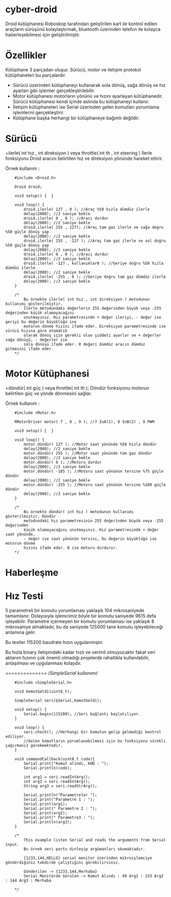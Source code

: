 cyber-droid
===========
  Droid kütüphanesi Roboskop tarafından geliştirilen kart ile kontrol edilen araçların sürüşünü kolaylaştırmak, bluetooth üzerinden telefon ile kolayca haberleşebilmesi için geliştirilmiştir.


Özellikler
================
Kütüphane 3 parçadan oluşur. Sürücü, motor ve iletişim protokol kütüphaneleri bu parçalardır. 

- Sürücü üzerinden kütüphaneyi kullanarak sola dönüş, sağa dönüş ve hız ayarları gibi işlemler gerçekleştirilebilir.
- Motor kütüphanesi motorların yönünü ve hızını ayarlayan kütüphanedir. Sürücü kütüphanesi kendi içinde aslında bu kütüphaneyi kullanır.
- İletişim kütüphaneleri ise Serial üzerinden gelen komutları yorumlama işlemlerini gerçekleştirir.
- Kütüphane başka herhangi bir kütüphaneye bağımlı değildir.

Sürücü
================
+ilerle( int hız , int direksiyon ) veya throttle( int th , int steering )
İlerle fonksiyonu Droid aracını belirtilen hız ve direksiyon yönünde hareket ettirir. 

Örnek kullanım : 

        #include <Droid.h>
        
        Droid droid;

        void setup() {  }

        void loop() {
            droid.ilerle( 127 , 0 ); //Araç %50 hızla dümdüz ilerle
            delay(2000); //2 saniye bekle
            droid.ilerle( 0 , 0 ); //Aracı durdur
            delay(2000); //2 saniye bekle
            droid.ilerle( 255 , 127); //Araç tam gaz ilerle ve sağa dogru %50 güçle dönüş yap
            delay(2000); //2 saniye bekle
            droid.ilerle( 255 , -127 ); //Araç tam gaz ilerle ve sol doğru %50 güçle dönüş yap
            delay(2000); //2 saniye bekle
            droid.ilerle( 0 , 0 ); //Aracı durdur
            delay(2000); //2 saniye bekle
            droid.ilerle( -127 , kullanımlar0 ); //Geriye doğru %50 hızla dümdüz ilerle
            delay(2000); //2 saniye bekle
            droid.ilerle( -255 , 0 ); //Geriye doğru tam gaz dümdüz ilerle
            delay(2000); //2 saniye bekle
        }
        
        /*
            Bu örnekte ilerle( int hız , int direksiyon ) metodunun kullanımı gösterilmiştir. 
            İlerle metodundaki değerlerin 255 değerinden büyük veya -255 değerinden küçük olamayacağını
            unutmayınız. Hız parametresinde + değer ileriyi, - değer ise geriyi bu değerin büyüklüğü ise 
            motorun dönme hızını ifade eder. Direksiyon parametresinde ise sürücü hızına göre otomatik 
            olarak dönüş için gerekli olan şiddeti ayarlar ve + değerler sağa dönüşü, - değerler ise 
            sola dönüşü ifade eder. 0 değeri dümdüz aracın dümdüz gitmesini ifade eder.
        */
        
Motor Kütüphanesi
=================
+döndür( int güç ) veya throttle( int th );
Döndür fonksiyonu motorun belirtilen güç ve yönde dönmesini sağlar.

Örnek kullanım : 

        #include <Motor.h>
        
        RMotorDriver motor( 7 , 8 , 9 ); //7 InA(1), 8 InB(2) , 9 PWM

        void setup() {  }

        void loop() {
            motor.döndür( 127 ); //Motor saat yönünde %50 hızla döndür
            delay(2000); //2 saniye bekle
            motor.döndür( 255 ); //Motor saat yönünde tam gaz döndür
            delay(2000); //2 saniye bekle
            motor.döndür( 0 ); //Motoru durdur
            delay(2000); //2 saniye bekle
            motor.döndür( -185 ); //Motoru saat yönünün tersine %75 güçle döndür
            delay(2000); //2 saniye bekle
            motor.döndür( -255 ); //Motoru saat yönünün tersine %100 güçle döndür
            delay(2000); //2 saniye bekle
        }
        
        /*
            Bu örnekte döndür( int hız ) metodunun kullanımı gösterilmiştir. Döndür 
            metodundaki hız parametresinin 255 değerinden büyük veya -255 değerinden
            küçük olamayacağını unutmayınız. Hız parametresinde + değer saat yönünde, 
            - değer ise saat yönünün tersini, bu değerin büyüklüğü ise motorun dönme
            hızını ifade eder. 0 ise motoru durdurur.
        */

 Haberleşme 
======

Hız Testi
==================
5 parametreli bir komutu yorumlaması yaklaşık 104 mikrosaniyede tamamlanır. Dolayısıyla işlemcimiz böyle bir komutu saniyede 9615 defa işleyebilir. Parametre içermeyen bir komutu yorumlaması ise yaklaşık 8 mikrosaniye almaktadır, bu da saniyede 125000 tane komutu işleyebileceği anlamına gelir.

Bu testler 115200 baudrate hızın uygulanmıştır.

Bu hızla binary iletişimdeki kadar hızlı ve verimli olmuyucaktır fakat veri aktarım hızının çok önemli olmadığı projelerde rahatlıkla kullanılabilir, anlaşılması ve uygulanması kolaydır.
 
==============
        /*SimpleSerial kullanımı*/
        
        #include <SimpleSerial.h>

        void komutGeldi(uint8_t);

        SimpleSerial seri(&Serial,komutGeldi);

        void setup() {
            Serial.begin(115200); //Seri bağlantı başlatılıyor.
        }

        void loop() {
            seri.check(); //Herhangi bir komutun gelip gelmediği kontrol ediliyor.
            //Gelen komutların yorumlanabilmesi için bu fonksiyonu sürekli çağırmanız gerekmektedir.
        }

        void commandCallback(uint8_t code){
            Serial.print("Komut alındı, KOD : ");
            Serial.println(code);
            
            int arg1 = seri.readIntArg();
            int arg2 = seri.readIntArg();
            String arg3 = seri.readStrArg();
            
            Serial.println("Parametreler ");
            Serial.print("Parametre 1 : ");
            Serial.print(arg1);
            Serial.print(" Parametre 2 : ");
            Serial.print(arg2);
            Serial.print(" Parametre3 : ");
            Serial.println(arg3);
        }
        
        /*
            This example listen Serial and reads the arguments from Serial input.
            Bu örnek seri portu dinleyip argümanları okumaktadır.
            
            {1233,144,HELLO} serial monitor üzerinden mikroişlemciye gönderdiğiniz takdirde çalıştığını görebilirsiniz.
            
            Gönderilen -> {1233,144,Merhaba}
            Serial Monitörde Görülen -> Komut Alındı : 49 Arg1 : 233 Arg2 : 144 Arg3 : Merhaba

        */
